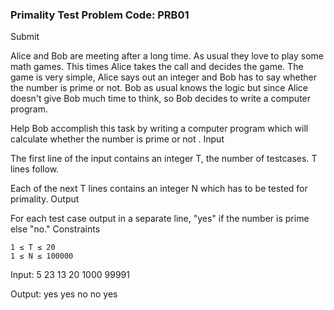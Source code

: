 ### Primality Test Problem Code: PRB01
Submit



Alice and Bob are meeting after a long time. As usual they love to play some math games. This times Alice takes the call and decides the game. The game is very simple, Alice says out an integer and Bob has to say whether the number is prime or not. Bob as usual knows the logic but since Alice doesn't give Bob much time to think, so Bob decides to write a computer program.

Help Bob accomplish this task by writing a computer program which will calculate whether the number is prime or not .
Input

The first line of the input contains an integer T, the number of testcases. T lines follow.

Each of the next T lines contains an integer N which has to be tested for primality.
Output

For each test case output in a separate line, "yes" if the number is prime else "no."
Constraints

    1 ≤ T ≤ 20
    1 ≤ N ≤ 100000

Input:
5
23
13
20
1000
99991

Output:
yes
yes
no
no
yes
